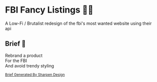 # FBI Fancy Listings 🕵️‍♂️

A Low-Fi / Brutalist redesign of the fbi's most wanted website using their api

## Brief 📖

Rebrand a product <br/>
For the FBI <br/>
And avoid trendy styling

<small>[Brief Generated By Sharpen Design](https://sharpen.design/)</small>
